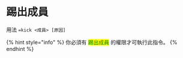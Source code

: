 # 踢出成員

用法 `=kick <成員> [原因]`

{% hint style="info" %}
你必須有 <mark style="color:green;">踢出成員</mark> 的權限才可執行此指令。
{% endhint %}

